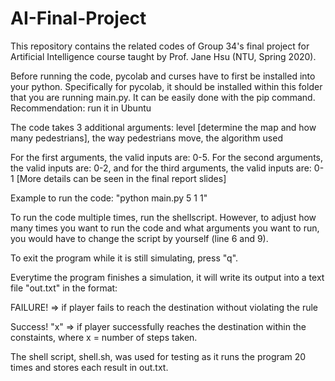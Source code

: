 # AI-Final-Project

This repository contains the related codes of Group 34's final project for Artificial Intelligence course taught by Prof. Jane Hsu (NTU, Spring 2020).

Before running the code, pycolab and curses have to first be installed into your python. Specifically for pycolab, it should be installed within this folder that you are running main.py. It can be easily done with the pip command. Recommendation: run it in Ubuntu

The code takes 3 additional arguments: level [determine the map and how many pedestrians], the way pedestrians move, the algorithm used

For the first arguments, the valid inputs are: 0-5.
For the second arguments, the valid inputs are: 0-2, and for the third arguments, the valid inputs are: 0-1 
[More details can be seen in the final report slides]

Example to run the code: "python main.py 5 1 1" 

To run the code multiple times, run the shellscript. However, to adjust how many times you want to run the code and what arguments you want to run, you would have to change the script by yourself (line 6 and 9).

To exit the program while it is still simulating, press "q".

Everytime the program finishes a simulation, it will write its output into a text file "out.txt" in the format:

FAILURE! => if player fails to reach the destination without violating the rule

Success! "x" => if player successfully reaches the destination within the constaints, where x = number of steps taken. 


The shell script, shell.sh, was used for testing as it runs the program 20 times and stores each result in out.txt.
